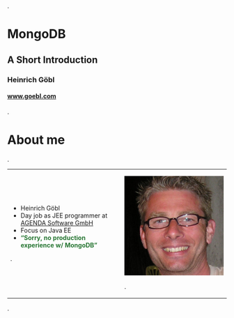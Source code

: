 
.<div class="slide">

# MongoDB

## A Short Introduction

### Heinrich Göbl

#### www.goebl.com

.</div><div class="slide" style="">

# About me

.<table><tr><td>

 * Heinrich Göbl
 * Day job as JEE programmer at [AGENDA Software GmbH](http://www.agenda-software.de/)
 * Focus on Java EE
 * <span style="color: #277633; font-weight: bold">&ldquo;Sorry, no production experience w/ MongoDB&rdquo;</span>

.</td><td style="padding-left: 1em">

<img src="media/hgoebl-480x480.jpg" class="scaled-centered">

.</td></tr></table>

.</div>
